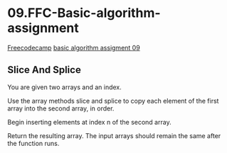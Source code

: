 # 09.FFC-Basic-algorithm-assignment
[Freecodecamp](https://www.freecodecamp.org/) [basic algorithm assigment 09](https://learn.freecodecamp.org/javascript-algorithms-and-data-structures/basic-algorithm-scripting/slice-and-splice/)

## Slice And Splice

You are given two arrays and an index.

Use the array methods slice and splice to copy each element of the first array into the second array, in order.

Begin inserting elements at index n of the second array.

Return the resulting array. The input arrays should remain the same after the function runs.

